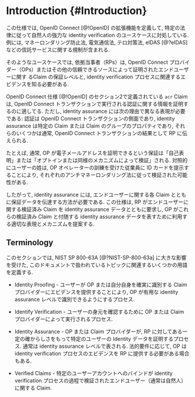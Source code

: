# Introduction {#Introduction}

<!-- This specification defines an extension to OpenID Connect [@!OpenID] to address the use case of strong identity verification of a natural person in accordance with certain laws. Examples include Anti Money Laundering Laws, Telecommunication Acts, Anti Terror Laws, and regulations on trust services, such as eIDAS [@?eIDAS]. -->
この仕様では, OpenID Connect [@!OpenID] の拡張機能を定義して, 特定の法律に従って自然人の強力な identity verification のユースケースに対処している. 例には, マネーロンダリング防止法, 電気通信法, テロ対策法, eIDAS [@?eIDAS] などの信託サービスに関する規制が含まれる.

<!-- In such use cases, the Relying Parties (RPs) need to know the assurance level of the Claims about the End-User attested by the OpenID Connect Providers (OPs) or any other trusted source along with evidence related to the identity verification process. -->
そのようなユースケースでは, 依拠当事者（RPs）は, OpenID Connect プロバイダー（OPs）またはその他の信頼できるソースによって証明されたエンドユーザーに関す るClaim の保証レベルと, identity verification プロセスに関連するエビデンスを知る必要がある.

<!-- The `acr` Claim, as defined in Section 2 of the OpenID Connect specification [@!OpenID], is suited to attest information about the authentication performed in a OpenID Connect transaction. But identity assurance requires a different representation for the following reason: authentication is an aspect of an OpenID Connect transaction while identity assurance is a property of a certain Claim or a group of Claims and several of them will typically be conveyed to the RP as the result of an OpenID Connect transaction. -->
OpenID Connect 仕様 [@!OpenID] のセクション2で定義されている `acr` Claim は, OpenID Connect トランザクションで実行される認証に関する情報を証明するのに適してる. ただし, identity assurance には次の理由で異なる表現が必要である: 認証は OpenID Connect トランザクションの側面であり, identity assurance は特定の Claim または Claim のグループのプロパティであり, それらのいくつかは通常, OpenID Connect トランザクションの結果として RP に伝えられる.

<!-- For example, the assurance an OP typically will be able to attest for an e-mail address will be “self-asserted” or “verified by opt-in or similar mechanism”. The family name of a user, in contrast, might have been verified in accordance with the respective Anti Money Laundering Law by showing an ID Card to a trained employee of the OP operator. -->
たとえば, 通常, OP が電子メールアドレスを証明できるという保証は「自己表明」または「オプトインまたは同様のメカニズムによって検証」される. 対照的にユーザーの姓は, OP オペレーターの訓練を受けた従業員に ID カードを提示することにより, それぞれのアンチマネーロンダリング法に従って検証された可能性がある.

<!-- Identity assurance therefore requires a way to convey assurance data along with and coupled to the respective Claims about the End-User. This specification proposes a suitable representation and mechanisms the RP will utilize to request verified claims about an End-User along with identity assurance data and for the OP to represent these verified Claims and accompanying identity assurance data. -->
したがって, identity assurance には, エンドユーザーに関する各 Claim とともに保証データを伝達する方法が必要である. この仕様は, RP がエンドユーザーに関する検証済み Claim を identity assurance データとともに要求し, OP がこれらの検証済み Claim と付随する identity assurance データを表すために利用する適切な表現とメカニズムを提案する.

## Terminology 

<!-- This section defines some terms relevant to the topic covered in this documents, heavily inspired by NIST SP 800-63A [@?NIST-SP-800-63a]. -->
このセクションでは, NIST SP 800-63A [@?NIST-SP-800-63a] に大きな影響を受けた, このドキュメントで扱われているトピックに関連するいくつかの用語を定義する.

<!-- * Identity Proofing - process in which a user provides evidence to an OP or claim provider reliably identifying themselves, thereby allowing the OP to assert that identification at a useful identity assurance level. -->
* Identity Proofing - ユーザーが OP または自分自身を確実に識別する Claim プロバイダーにエビデンスを提供することにより, OP が有用な identity assurance レベルで識別できるようにするプロセス.

<!-- * Identify Verification - process conducted by the OP or a claim provider to verify the user's identity. -->
* Identify Verification - ユーザーの身元を確認するために OP または Claim プロバイダーによって実行されるプロセス.

<!-- * Identity Assurance - process in which the OP or a claim provider attests identity data of a certain user with a certain assurance towards a RP, typically expressed by way of an assurance level. Depending on legal requirements, the OP may also be required to provide evidence of the identity verification process to the RP. -->
* Identity Assurance - OP または Claim プロバイダーが, RP に対してある一定の確からしさをもって特定のユーザーの Identity データを証明するプロセス.  通常は identity assurance レベルで表される. 法的要件に応じて, OP は identity verification プロセスのエビデンスを RP に提供する必要がある場合もある.

<!-- * Verified Claims - Claims about an End-User, typically a natural person, whose binding to a particular user account were verified in the course of an identity verification process. -->
* Verified Claims - 特定のユーザーアカウントへのバインドが identity verification プロセスの過程で検証されたエンドユーザー（通常は自然人）に関する Claim.

[1]: https://pages.nist.gov/800-63-3/sp800-63a.html "NIST Special Publication 800-63A, Digital Identity Guidelines, Enrollment and Identity Proofing Requirements"


    
